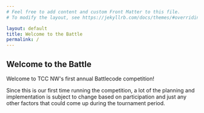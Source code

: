 ```yaml
---
# Feel free to add content and custom Front Matter to this file.
# To modify the layout, see https://jekyllrb.com/docs/themes/#overriding-theme-defaults

layout: default
title: Welcome to the Battle
permalink: /
---
```

## Welcome to the Battle

Welcome to TCC NW's first annual Battlecode competition!

Since this is our first time running the competition, a lot of the planning and implementation is subject to change based on participation and just any other factors that could come up during the tournament period.
